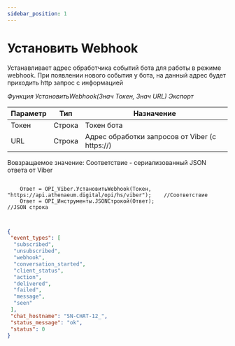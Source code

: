 ```yaml
---
sidebar_position: 1
---
```


# Установить Webhook
Устанавливает адрес обработчика событий бота для работы в режиме webhook. При появлении нового события у бота, на данный адрес будет приходить http запрос с информацией

*Функция УстановитьWebhook(Знач Токен, Знач URL) Экспорт*

  | Параметр | Тип | Назначение |
  |-|-|-|
  | Токен | Строка | Токен бота |
  | URL | Строка | Адрес обработки запросов от Viber (с https://) |
  
  Вовзращаемое значение: Соответствие - сериализованный JSON ответа от Viber


```bsl title="Пример кода"
	
	Ответ = OPI_Viber.УстановитьWebhook(Токен, "https://api.athenaeum.digital/opi/hs/viber");    //Соответствие
	Ответ = OPI_Инструменты.JSONСтрокой(Ответ);                                                  //JSON строка
	
```

```json title="Результат"

{
 "event_types": [
  "subscribed",
  "unsubscribed",
  "webhook",
  "conversation_started",
  "client_status",
  "action",
  "delivered",
  "failed",
  "message",
  "seen"
 ],
 "chat_hostname": "SN-CHAT-12_",
 "status_message": "ok",
 "status": 0
}

```
